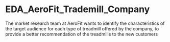# EDA_AeroFit_Trademill_Company
The market research team at AeroFit wants to identify the characteristics of the target audience for each type of treadmill offered by the company, to provide a better recommendation of the treadmills to the new customers
